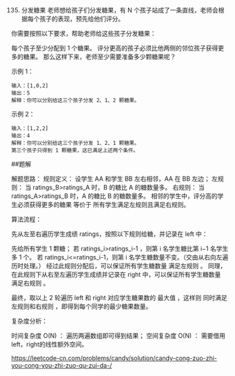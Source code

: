 135. 分发糖果
     老师想给孩子们分发糖果，有 N 个孩子站成了一条直线，老师会根据每个孩子的表现，预先给他们评分。

你需要按照以下要求，帮助老师给这些孩子分发糖果：

每个孩子至少分配到 1 个糖果。
评分更高的孩子必须比他两侧的邻位孩子获得更多的糖果。
那么这样下来，老师至少需要准备多少颗糖果呢？



示例 1：
```
输入：[1,0,2]
输出：5
解释：你可以分别给这三个孩子分发 2、1、2 颗糖果。
```
示例 2：
```
输入：[1,2,2]
输出：4
解释：你可以分别给这三个孩子分发 1、2、1 颗糖果。
第三个孩子只得到 1 颗糖果，这已满足上述两个条件。
```

##题解

解题思路：
规则定义： 设学生 AA 和学生 BB 左右相邻，AA 在 BB 左边；
左规则： 当 ratings_B>ratings_A 时，B 的糖比 A 的糖数量多。
右规则： 当 ratings_A>ratings_B 时，A 的糖比 B 的糖数量多。
相邻的学生中，评分高的学生必须获得更多的糖果 等价于 所有学生满足左规则且满足右规则。

算法流程：

先从左至右遍历学生成绩 ratings，按照以下规则给糖，并记录在 left 中：

先给所有学生 1 颗糖；
若 ratings_i>ratings_i-1 ，则第 i 名学生糖比第 i−1 名学生多 1 个。
若 ratings_i<=ratings_i-1，则第 i 名学生糖数量不变。（交由从右向左遍历时处理。）
经过此规则分配后，可以保证所有学生糖数量 满足左规则 。
同理，在此规则下从右至左遍历学生成绩并记录在 right 中，可以保证所有学生糖数量 满足右规则 。

最终，取以上 2 轮遍历 left 和 right 对应学生糖果数的 最大值 ，这样则 同时满足左规则和右规则 ，即得到每个同学的最少糖果数量。

复杂度分析：

时间复杂度 O(N) ： 遍历两遍数组即可得到结果；
空间复杂度 O(N) ： 需要借用left，right的线性额外空间。


https://leetcode-cn.com/problems/candy/solution/candy-cong-zuo-zhi-you-cong-you-zhi-zuo-qu-zui-da-/